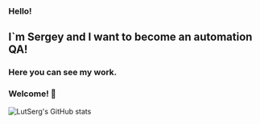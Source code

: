 ### Hello!
## I`m Sergey and I want to become an automation QA!
### Here you can see my work.

### Welcome! 👋

<!--
**LutSerg/LutSerg** is a ✨ _special_ ✨ repository because its `README.md` (this file) appears on your GitHub profile.

Here are some ideas to get you started:

- 🔭 I’m currently working on ...
- 🌱 I’m currently learning ...
- 👯 I’m looking to collaborate on ...
- 🤔 I’m looking for help with ...
- 💬 Ask me about ...
- 📫 How to reach me: ...
- 😄 Pronouns: ...
- ⚡ Fun fact: ...
-->

![LutSerg's GitHub stats](https://github-readme-stats.vercel.app/api?username=LutSerg&show_icons=true&theme=vue-dark)
